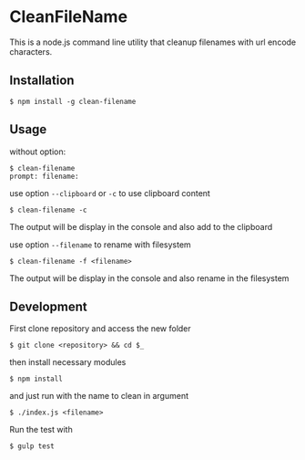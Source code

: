 # CleanFileName

This is a node.js command line utility that cleanup filenames with url encode characters.
## Installation

    $ npm install -g clean-filename

## Usage

without option:

    $ clean-filename
    prompt: filename:

use option `--clipboard` or `-c` to use clipboard content

    $ clean-filename -c

The output will be display in the console and also add to the clipboard

use option `--filename` to rename with filesystem

    $ clean-filename -f <filename>

The output will be display in the console and also rename in the filesystem

## Development
First clone repository and access the new folder

    $ git clone <repository> && cd $_

then install necessary modules

    $ npm install

and just run with the name to clean in argument

    $ ./index.js <filename>

Run the test with

    $ gulp test
